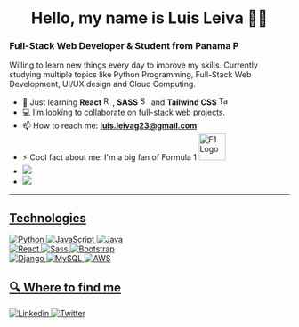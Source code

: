 <h1 align='center'>Hello, my name is Luis Leiva 👋🏼</h1>

### Full-Stack Web Developer & Student from Panama <img alt="Panama Flag" style='height: 1rem' src='https://upload.wikimedia.org/wikipedia/commons/a/ab/Flag_of_Panama.svg'>
Willing to learn new things every day to improve my skills. Currently studying multiple topics like Python Programming, Full-Stack Web Development, UI/UX design and Cloud Computing.
- 🌱 Just learning **React** <img alt="React Logo" style='height: 1rem' src='https://upload.wikimedia.org/wikipedia/commons/a/a7/React-icon.svg'>, **SASS** <img alt="SASS Logo" style='height: 1rem' src='https://upload.wikimedia.org/wikipedia/commons/9/96/Sass_Logo_Color.svg'> and **Tailwind CSS** <img alt="Tailwind CSS Logo" style='height: 1rem' src='https://upload.wikimedia.org/wikipedia/commons/d/d5/Tailwind_CSS_Logo.svg'>
- 💻 I’m looking to collaborate on full-stack web projects.
- 📫 How to reach me: **luis.leivag23@gmail.com**
- ⚡ Cool fact about me: I'm a big fan of Formula 1 <img alt="F1 Logo" style='width: 3rem' src='https://upload.wikimedia.org/wikipedia/commons/3/33/F1.svg'>
- <a href="https://www.codewars.com/users/Luislev" target="_blank" rel="noreferrer"><img src="https://www.codewars.com/users/Luislev/badges/small"/>
- ![](https://komarev.com/ghpvc/?username=luislev&color=green&style=for-the-badge)
---
## Technologies
![Python](https://img.shields.io/badge/Python-4584b6?style=for-the-badge&logo=python&logoColor=white&labelColor=101010)
![JavaScript](https://img.shields.io/badge/JavaScript-F7DF1E?style=for-the-badge&logo=javascript&logoColor=white&labelColor=101010)
![Java](https://img.shields.io/badge/Java-5382a1?style=for-the-badge&logo=intellijidea&logoColor=white&labelColor=101010)
</br>
![React](https://img.shields.io/badge/React-61DBFB?style=for-the-badge&logo=react&logoColor=white&labelColor=101010)
![Sass](https://img.shields.io/badge/SASS-CD6799?style=for-the-badge&logo=sass&logoColor=white&labelColor=101010)
![Bootstrap](https://img.shields.io/badge/Bootstrap-7952B3?style=for-the-badge&logo=bootstrap&logoColor=white&labelColor=101010)
</br>
![Django](https://img.shields.io/badge/Django-092E20?style=for-the-badge&logo=django&logoColor=white&labelColor=101010)
![MySQL](https://img.shields.io/badge/MySQL-4479A1?style=for-the-badge&logo=mysql&logoColor=white&labelColor=101010)
![AWS](https://img.shields.io/badge/AWS-FF9900?style=for-the-badge&logo=amazon-aws&logoColor=white&labelColor=101010)

## 🔍 Where to find me
![Linkedin](https://img.shields.io/badge/Linkedin-0A66C2?style=for-the-badge&logo=linkedin&logoColor=white&labelColor=101010&link=https%3A%2F%2Fwww.linkedin.com%2Fin%2Fluisleivadev%2F)
![Twitter](https://img.shields.io/badge/Twitter-000000?style=for-the-badge&logo=X&logoColor=white&labelColor=101010&link=https%3A%2F%2Ftwitter.com%2FLuis_leivadev)
